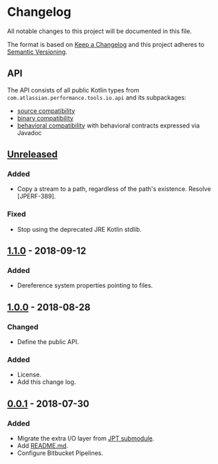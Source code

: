 # Changelog
All notable changes to this project will be documented in this file.

The format is based on [Keep a Changelog](http://keepachangelog.com/en/1.0.0/)
and this project adheres to [Semantic Versioning](http://semver.org/spec/v2.0.0.html).

## API
The API consists of all public Kotlin types from `com.atlassian.performance.tools.io.api` and its subpackages:

  * [source compatibility]
  * [binary compatibility]
  * [behavioral compatibility] with behavioral contracts expressed via Javadoc

[source compatibility]: http://cr.openjdk.java.net/~darcy/OpenJdkDevGuide/OpenJdkDevelopersGuide.v0.777.html#source_compatibility
[binary compatibility]: http://cr.openjdk.java.net/~darcy/OpenJdkDevGuide/OpenJdkDevelopersGuide.v0.777.html#binary_compatibility
[behavioral compatibility]: http://cr.openjdk.java.net/~darcy/OpenJdkDevGuide/OpenJdkDevelopersGuide.v0.777.html#behavioral_compatibility

## [Unreleased]
[Unreleased]: https://bitbucket.org/atlassian/io/branches/compare/master%0Drelease-1.1.0

### Added
- Copy a stream to a path, regardless of the path's existence. Resolve [JPERF-389].

### Fixed
- Stop using the deprecated JRE Kotlin stdlib.

[JPERF-382]: https://ecosystem.atlassian.net/browse/JPERF-389

## [1.1.0] - 2018-09-12
[1.1.0]: https://bitbucket.org/atlassian/io/branches/compare/release-1.1.0%0Drelease-1.0.0

### Added
- Dereference system properties pointing to files.

## [1.0.0] - 2018-08-28
[1.0.0]: https://bitbucket.org/atlassian/io/branches/compare/release-1.0.0%0Drelease-0.0.1

### Changed
- Define the public API.

### Added
- License.
- Add this change log.

## [0.0.1] - 2018-07-30
[0.0.1]: https://bitbucket.org/atlassian/io/branches/compare/release-0.0.1%0Dinitial-commit

### Added
- Migrate the extra I/O layer from [JPT submodule].
- Add [README.md](README.md).
- Configure Bitbucket Pipelines.

[JPT submodule]: https://stash.atlassian.com/projects/JIRASERVER/repos/jira-performance-tests/browse/io?at=9cd6e75a139a632d37b99402005a73c1365a53be
